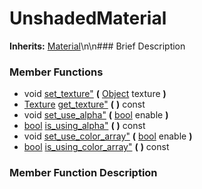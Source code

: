 #  UnshadedMaterial  
**Inherits:** [Material](class_material)\\n\\n###  Brief Description  

###  Member Functions 
  * void [set_texture"](#set_texture) **(** [Object](class_object) texture  **)**
  * [Texture](class_texture) [get_texture"](#get_texture) **(** **)** const
  * void [set_use_alpha"](#set_use_alpha) **(** [bool](class_bool) enable  **)**
  * [bool](class_bool) [is_using_alpha"](#is_using_alpha) **(** **)** const
  * void [set_use_color_array"](#set_use_color_array) **(** [bool](class_bool) enable  **)**
  * [bool](class_bool) [is_using_color_array"](#is_using_color_array) **(** **)** const
###  Member Function Description  
